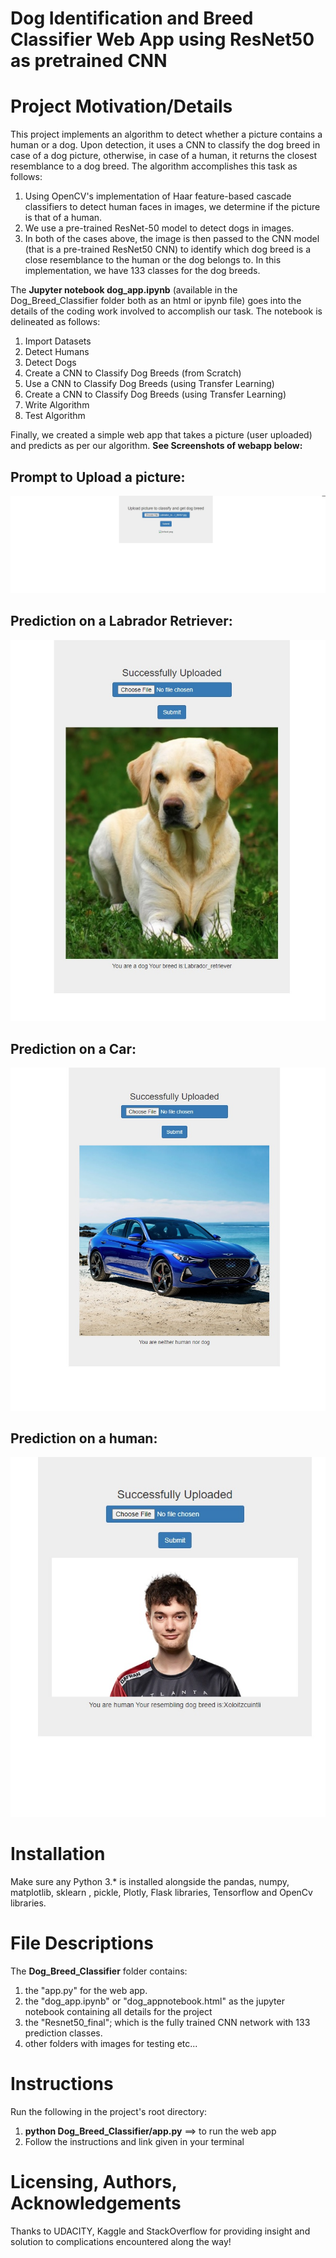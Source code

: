 # Dog Identification and Breed Classifier Web App using ResNet50 as pretrained CNN
# Project Motivation/Details
This project implements an algorithm to detect whether a picture contains a human or a dog. Upon detection, it uses a CNN to classify the dog breed in case of a dog picture, otherwise, in case of a human, it returns the closest resemblance to a dog breed. The algorithm accomplishes this task as follows:
1. Using OpenCV's implementation of Haar feature-based cascade classifiers to detect human faces in images, we determine if the picture is that of a human.
2. We use a pre-trained ResNet-50 model to detect dogs in images.
3. In both of the cases above, the image is then passed to the CNN model (that is a pre-trained ResNet50 CNN) to identify which dog breed is a close resemblance to the human or the dog belongs to. In this implementation, we have 133 classes for the dog breeds.

The **Jupyter notebook dog_app.ipynb** (available in the Dog_Breed_Classifier folder both as an html or ipynb file) goes into the details of the coding work involved to accomplish our task. The notebook is delineated as follows:
1. Import Datasets
2. Detect Humans
3. Detect Dogs
4. Create a CNN to Classify Dog Breeds (from Scratch)
5. Use a CNN to Classify Dog Breeds (using Transfer Learning)
6. Create a CNN to Classify Dog Breeds (using Transfer Learning)
7. Write Algorithm
8. Test Algorithm


Finally, we created a simple web app that takes a picture (user uploaded) and predicts as per our algorithm.
**See Screenshots of webapp below:**

## Prompt to Upload a picture:
![Screenshot 1](Dog_Breed_Classifier/1.jpg)
## Prediction on a Labrador Retriever:
![Screenshot 2](Dog_Breed_Classifier/2.jpg)
## Prediction on a Car:
![Screenshot 3](Dog_Breed_Classifier/3.jpg)
## Prediction on a human:
![Screenshot 4](Dog_Breed_Classifier/4.jpg)

# Installation
Make sure any Python 3.* is installed alongside the pandas, numpy, matplotlib, sklearn , pickle, Plotly, Flask libraries, Tensorflow and OpenCv libraries.


# File Descriptions
The **Dog_Breed_Classifier** folder contains:
1. the "app.py" for the web app.
2. the "dog_app.ipynb" or "dog_appnotebook.html" as the jupyter notebook containing all details for the project
3. the "Resnet50_final"; which is the fully trained CNN network with 133 prediction classes.
4. other folders with images for testing etc...

# Instructions
Run the following in the project's root directory:
1. **python Dog_Breed_Classifier/app.py** ==> to run the web app
2. Follow the instructions and link given in your terminal



# Licensing, Authors, Acknowledgements
Thanks to UDACITY, Kaggle and StackOverflow for providing insight and solution to complications encountered along the way!
